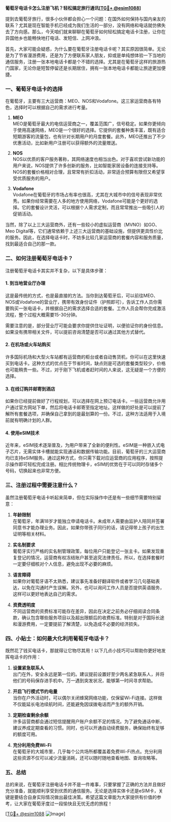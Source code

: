 **葡萄牙电话卡怎么注册飞机？轻松搞定旅行通讯[[TG💪+ @esim1088](https://t.me/s/esim1088)]**

提到去葡萄牙旅行，很多小伙伴都会担心一个问题：在国外如何保持与国内亲友的联系？尤其是现在智能手机已经成为我们生活的一部分，没有网络和电话就仿佛失去了方向感。那么，今天咱们就来聊聊在葡萄牙如何轻松搞定电话卡注册，让你在异国他乡也能畅快地打电话、发短信、上网冲浪。

首先，大家可能会疑惑，为什么要在葡萄牙注册电话卡呢？其实原因很简单。无论是为了节省漫游费用，还是为了方便联系家人朋友，抑或是单纯想体验一下当地的通信服务，注册一张本地电话卡都是个不错的选择。尤其是在葡萄牙这样的旅游热门国家，无论你是短暂停留还是长期居住，拥有一张本地电话卡都能让旅途更加便捷。

### 一、葡萄牙电话卡的选择

在葡萄牙，主要有三大运营商：MEO、NOS和Vodafone。这三家运营商各有特色，选择时可以根据自己的需求进行考量。

1. **MEO**  
   MEO是葡萄牙最大的电信运营商之一，覆盖范围广，信号稳定。如果你更倾向于使用高速网络，MEO是一个很好的选择。它提供的套餐种类丰富，既有适合短期游客的流量包，也有针对长期用户的月度套餐。此外，MEO还推出了不少优惠活动，比如新用户注册可以获得额外的流量赠送。

2. **NOS**  
   NOS以优质的客户服务著称，其网络速度也相当出色。对于喜欢尝试新功能的用户来说，NOS提供了许多创新的服务，比如智能家居设备的连接支持等。NOS的套餐价格相对合理，且常常有折扣活动，非常适合预算有限但又希望享受优质服务的用户。

3. **Vodafone**  
   Vodafone在葡萄牙的市场占有率也很高，尤其在大城市中的信号表现非常优秀。如果你经常需要在人多的地方使用网络，Vodafone可能是个更好的选择。它的套餐设计灵活，可以根据个人需求定制，而且常常推出一些吸引人的促销活动。

当然，除了以上三大运营商外，还有一些较小的虚拟运营商（MVNO）如GO、Meo Digital等，它们通常依赖于上述三大运营商的基础设施，但提供更具性价比的服务。因此，在选择电话卡时，不妨多比较几家运营商的套餐内容和服务质量，找到最适合自己的那一款。

### 二、如何注册葡萄牙电话卡？

注册葡萄牙电话卡其实并不复杂，以下是具体步骤：

#### 1. 到当地营业厅办理

这是最传统的方式，也是最直接的方法。当你到达葡萄牙后，可以前往MEO、NOS或Vodafone的营业厅，携带有效身份证件（护照即可），告诉工作人员你需要购买一张电话卡，并根据自己的需求选择合适的套餐。工作人员会帮你完成激活流程，整个过程大概需要15-30分钟。

需要注意的是，部分营业厅可能会要求你提供住址证明，以便验证你的身份信息。如果没有携带相关文件，可以提前咨询清楚是否可以通过其他方式替代。

#### 2. 在机场或火车站购买

许多国际机场和大型火车站都有运营商的柜台或者自动售货机，你可以在这里快速买到电话卡。这种方式的优点在于节省时间，缺点则是可选的套餐类型较少，价格也可能稍贵一些。不过，对于刚下飞机或者赶时间的人来说，这无疑是一个方便的选择。

#### 3. 在线订购并邮寄到酒店

如果你已经提前做好了行程规划，可以选择在网上预订电话卡。一些运营商允许用户通过官方网站下单，然后将电话卡邮寄至指定地址。这样做的好处是可以提前了解所有套餐选项，并确保自己拿到的是最划算的一份。不过，这种方法适用于入境前就有明确计划的人群。

#### 4. 使用eSIM技术

近年来，eSIM技术逐渐普及，为用户带来了全新的便利性。eSIM是一种嵌入式电子芯片，无需实体卡槽就能实现通话和数据传输功能。目前，葡萄牙的三大运营商均已支持eSIM服务。通过这种方式，你只需下载对应运营商的应用程序，按照提示操作即可轻松完成注册。相比传统物理卡，eSIM的优势在于可以同时存储多个号码，切换起来也非常方便。

### 三、注册过程中需要注意什么？

虽然注册葡萄牙电话卡听起来简单，但在实际操作中还是有一些细节需要特别留意：

1. **年龄限制**  
   在葡萄牙，年满18岁才能独立申请电话卡。未成年人需要由监护人陪同并签署同意书才能办理业务。因此，如果你带孩子同行的话，请记得带上孩子的出生证明等相关材料。

2. **实名制要求**  
   葡萄牙实行严格的实名制管理政策，每位用户只能登记一张主卡。如果发现重复登记的情况，运营商有权冻结账户甚至追究法律责任。所以，在选择套餐时一定要仔细核对个人信息，避免出现不必要的麻烦。

3. **语言障碍**  
   如果你对葡萄牙语不太熟悉，建议事先准备好翻译软件或者学习几句基础表达，以免在沟通时产生误解。另外，也可以询问工作人员是否提供英语服务，这样可以更好地表达自己的需求。

4. **资费透明度**  
   不同运营商的资费标准可能存在差异，因此在决定之前务必仔细阅读合同条款，确认包含哪些服务项目以及超出限额后的收费标准。特别是对于国际长途和漫游费用，一定要提前了解清楚，以免造成不必要的经济损失。

### 四、小贴士：如何最大化利用葡萄牙电话卡？

既然花了钱买电话卡，那就得让它物尽其用！以下几点小技巧可以帮助你更好地发挥电话卡的作用：

1. **设置紧急联系人**  
   出门在外，安全永远是第一位的。建议提前设置好至少两名紧急联系人，并将他们的号码保存进手机中。万一遇到突发状况，能够第一时间寻求帮助。

2. **开启飞行模式节约电量**  
   当你在户外活动时，可以偶尔关闭蜂窝网络功能，仅保留Wi-Fi连接。这样做不仅能延长电池续航时间，还能避免因误拨电话而产生的额外开销。

3. **定期检查剩余余额**  
   许多运营商都会通过短信提醒用户账户余额不足的情况。为了避免通话中断，建议养成定期查看的习惯。同时，也可以开通自动续费服务，确保始终有足够的额度可用。

4. **充分利用免费Wi-Fi**  
   在葡萄牙的大城市里，几乎每个公共场所都覆盖着免费Wi-Fi热点。充分利用这些资源不仅可以减少流量消耗，还可以随时随地查看地图、查询攻略等。

### 五、总结

总的来说，在葡萄牙注册电话卡并不是一件难事，只要掌握了正确的方法并且做好充分准备，就能顺利享受到优质的通信服务。无论是选择实体卡还是eSIM卡，关键是要结合自身实际情况做出最佳决策。希望这篇文章能为大家提供有价值的参考，让大家在葡萄牙度过一段愉快且无忧无虑的旅程！

[[TG💪+ @esim1088](https://t.me/s/esim1088) ![Image](https://i.postimg.cc/4NQfJmqS/Snipaste-2025-05-13-00-14-12.png)]